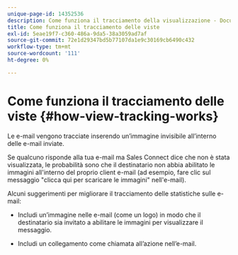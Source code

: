 ```yaml
---
unique-page-id: 14352536
description: Come funziona il tracciamento della visualizzazione - Documenti Marketo - Documentazione del prodotto
title: Come funziona il tracciamento delle viste
exl-id: 5eae19f7-c360-486a-9da5-38a3059ad7af
source-git-commit: 72e1d29347bd5b77107da1e9c30169cb6490c432
workflow-type: tm+mt
source-wordcount: '111'
ht-degree: 0%

---
```


# Come funziona il tracciamento delle viste {#how-view-tracking-works}

Le e-mail vengono tracciate inserendo un’immagine invisibile all’interno delle e-mail inviate.

Se qualcuno risponde alla tua e-mail ma Sales Connect dice che non è stata visualizzata, le probabilità sono che il destinatario non abbia abilitato le immagini all&#39;interno del proprio client e-mail (ad esempio, fare clic sul messaggio &quot;clicca qui per scaricare le immagini&quot; nell&#39;e-mail).

Alcuni suggerimenti per migliorare il tracciamento delle statistiche sulle e-mail:

* Includi un’immagine nelle e-mail (come un logo) in modo che il destinatario sia invitato a abilitare le immagini per visualizzare il messaggio.

* Includi un collegamento come chiamata all’azione nell’e-mail.
